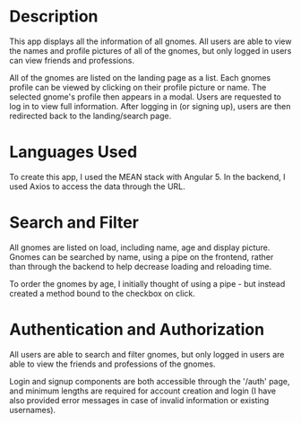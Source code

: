 # Description
This app displays all the information of all gnomes. All users are able to view the names and profile pictures of all of the gnomes, but only logged in users can view friends and professions.

All of the gnomes are listed on the landing page as a list. Each gnomes profile can be viewed by clicking on their profile picture or name. The selected gnome's profile then appears in a modal. Users are requested to log in to view full information. After logging in (or signing up), users are then redirected back to the landing/search page. 

# Languages Used
To create this app, I used the MEAN stack with Angular 5. In the backend, I used Axios to access the data through the URL. 

# Search and Filter
All gnomes are listed on load, including name, age and display picture. Gnomes can be searched by name, using a pipe on the frontend, rather than through the backend to help decrease loading and reloading time.

To order the gnomes by age, I initially thought of using a pipe - but instead created a method bound to the checkbox on click.

# Authentication and Authorization
All users are able to search and filter gnomes, but only logged in users are able to view the friends and professions of the gnomes.

Login and signup components are both accessible through the '/auth' page, and minimum lengths are required for account creation and login (I have also provided error messages in case of invalid information or existing usernames).


